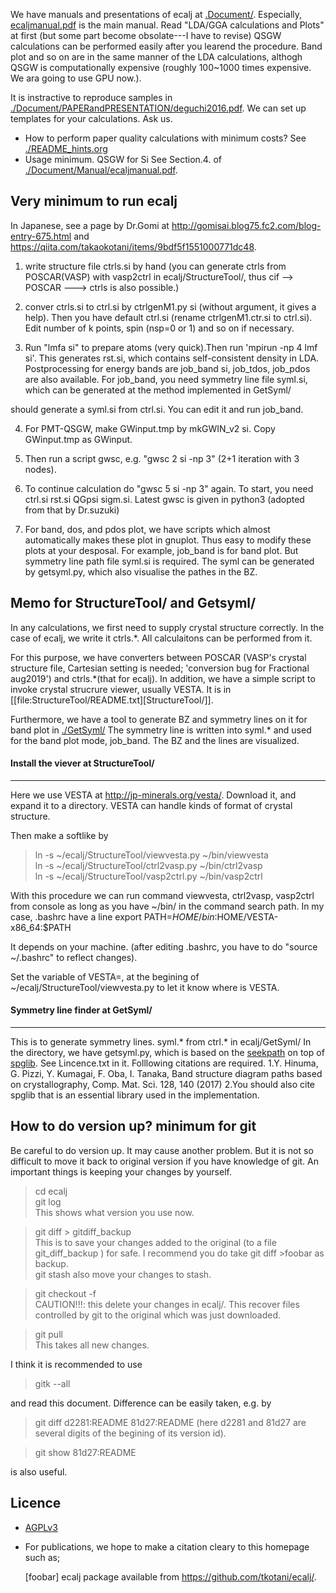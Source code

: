 We have manuals and presentations of ecalj at [.Document/](./Document). Especially, [ecaljmanual.pdf](./Document/Manual/ecaljmanual.pdf) is the main manual. Read "LDA/GGA calculations and Plots" at first (but some part become obsolate---I have to revise)
QSGW calculations can be performed easily after you learend the procedure. Band plot and so on are in the same manner of the LDA calculations, althogh QSGW is computationally expensive (roughly 100~1000 times expensive. We ara going to use GPU now.).

It is instractive to reproduce samples in [./Document/PAPERandPRESENTATION/deguchi2016.pdf](). We can set up templates for your calculations. Ask us.

* How to perform paper quality calculations with minimum costs? See [./README_hints.org]()
* Usage minimum. QSGW for Si
See Section.4. of [./Document/Manual/ecaljmanual.pdf]().


## Very minimum to run ecalj

In Japanese, see a page by Dr.Gomi at http://gomisai.blog75.fc2.com/blog-entry-675.html and https://qiita.com/takaokotani/items/9bdf5f1551000771dc48.

1. write structure file ctrls.si by hand 
    (you can generate ctrls from POSCAR(VASP) with vasp2ctrl in
    ecalj/StructureTool/, thus cif --> POSCAR ---> ctrls is also possible.)

2. conver ctrls.si to ctrl.si by ctrlgenM1.py si 
   (without argument, it gives a help). 
   Then you have default ctrl.si (rename ctrlgenM1.ctr.si to ctrl.si). 
   Edit number of k points, spin (nsp=0 or 1) and so on if necessary.

3. Run "lmfa si" to prepare atoms (very quick).Then run 'mpirun -np 4 lmf si'.
    This generates rst.si, which contains self-consistent density in LDA.
    Postprocessing for energy bands are job_band si, job_tdos, job_pdos are also available.
    For job_band, you need symmetry line file syml.si, which can be generated at the method implemented in GetSyml/

should generate a syml.si from ctrl.si. You can edit it and run job_band.

4. For PMT-QSGW, make GWinput.tmp by mkGWIN_v2 si. Copy GWinput.tmp as GWinput.

5. Then run a script gwsc, e.g. "gwsc 2 si -np 3" 
    (2+1 iteration with 3 nodes).

6. To continue calculation do "gwsc 5 si -np 3" again.
   To start, you need ctrl.si rst.si QGpsi sigm.si. Latest gwsc is given in python3 (adopted from that by Dr.suzuki)

7. For band, dos, and pdos plot, 
    we have scripts which almost automatically makes these plot in
    gnuplot. Thus easy to modify these plots at your desposal.
    For example, job_band is for band plot. But symmetry line path file syml.si is required.
    The syml can be generated by getsyml.py, which also visualise the pathes in the BZ.


## Memo for StructureTool/ and Getsyml/
In any calculations, we first need to supply crystal structure correctly.
In the case of ecalj, we write it ctrls.*. 
All calculaitons can be performed from it.

For this purpose, we have converters between POSCAR
(VASP's crystal structure file, Cartesian setting is needed; 'conversion bug for Fractional aug2019') 
and ctrls.*(that for ecalj). In addition, we have a simple script to invoke crystal strucrure
viewer, usually VESTA. It is in [[file:StructureTool/README.txt][StructureTool/]].

Furthermore, we have a tool to generate BZ and symmetry lines on it for
band plot in [./GetSyml/]()
The symmetry line is written into syml.* and used for the
band plot mode, job_band. The BZ and the lines are visualized.

#### Install the viever at StructureTool/
-----
Here we use VESTA at http://jp-minerals.org/vesta/.
Download it, and expand it to a directory. 
VESTA can handle kinds of format of crystal structure.

Then make a softlike by
>  ln -s ~/ecalj/StructureTool/viewvesta.py ~/bin/viewvesta  
>  ln -s ~/ecalj/StructureTool/ctrl2vasp.py ~/bin/ctrl2vasp  
>  ln -s ~/ecalj/StructureTool/vasp2ctrl.py ~/bin/vasp2ctrl  
 
With this procedure we can run command viewvesta, ctrl2vasp,
vasp2ctrl from console as long as you have ~/bin/ in the command
search path. In my case, .bashrc have a line
  export PATH=$HOME/bin:$HOME/VESTA-x86_64:$PATH  

It depends on your machine. (after editing .bashrc, you have to do
"source ~/.bashrc" to reflect changes).

Set the variable of VESTA=, at the begining of 
~/ecalj/StructureTool/viewvesta.py to let it know where is VESTA.

#### Symmetry line finder at GetSyml/
-----
This is to generate symmetry lines. syml.* from ctrl.* in ecalj/GetSyml/
In the directory, we have getsyml.py, which is based on the
[seekpath](https://github.com/giovannipizzi/seekpath/)
on top of [spglib](https://github.com/spglib/spglib).
See Lincence.txt in it. Folllowing citations are required.
 1.Y. Hinuma, G. Pizzi, Y. Kumagai, F. Oba, I. Tanaka, 
    Band structure diagram paths based on crystallography, Comp. Mat. Sci. 128, 140 (2017) 
 2.You should also cite spglib that is an essential library used in the implementation.

## How to do version up? minimum for git
Be careful to do version up. It may cause another problem.
But it is not so difficult to move it back to original version if you have knowledge of git.
An important things is keeping your changes by yourself.

>cd ecalj  
>git log  
   This shows what version you use now.

>git diff > gitdiff_backup    
This is to save your changes added to the original (to a file git_diff_backup ) for safe.
I recommend you do take git diff >foobar as backup.   
>git stash also move your changes to stash.

>git checkout -f             
     CAUTION!!!: this delete your changes in ecalj/.
     This recover files controlled by git to the original which was just downloaded.

>git pull                    
    This takes all new changes.


I think it is recommended to use 
>gitk --all 

and read this document. Difference can be easily taken,
e.g. by 
>git diff d2281:README 81d27:README 
(here d2281 and 81d27 are several digits of the begining of its version id). 

>git show 81d27:README 

is also useful.  

## Licence 
- [AGPLv3](https://www.gnu.org/licenses/agpl-3.0.html)
- For publications, we hope to make a citation cleary to this homepage such as;
  
  [foobar] ecalj package available from https://github.com/tkotani/ecalj/.




<!--- In addition, we are going to organize [[file:Document/Manual/!CategoryAndToken.org][Document/

Manual/  
: # CategoryAndToken.org]] which explain switches in ctrl file
The ctrl file have grammer of tree-type of ordering, "Category->token->subtoken".
Varieties of samples are at [[file:MATERIALS/][MATERIALS/]] (some of them are obsolate), 
see [[file:./MATERIALS/README_MATERIALS.org][./MATERIALS/README_MATERIALS.org]]
[[./Document/Manual/CategoryAndToken.org]]
(link to titus/ is broken now).
*** MEMO
** For 4f, we need modification to GWinput.tmp
   Old memo is at [[./Document/Manual/GdQSGW4.pdf][./Document/Manual/GdQSGW4.pdf]]
   Latest version automatically set default for 4f systems.
** (for previous users): known bug(or not) for spin susceptibility mode
(This mode is now obsolate because we are switching to a new method
with localized basis for spin susceptibility.)
T.Kotani thinks epsPP\_lmfh\_chipm branch may/(or may not) have a bug
(because of symmetrization). The bug may be near
#+begin_src f90
          if (is==nspinmx) then 
            symmetrize=.true.
            call x0kf_v4hz(npm,ncc,... 
#+end_src
in SRC/main/hx0fp0.m.F
(This bug may be from a few years ago, after I implemented EIBZ mode).
I think  "if (is==nspinmx.or.chipm) then" may be necessary
especially for cases with more than two atoms in the cell
(thus fe\_epsPP\_lmfh test may not work for this case...)
A possible test is by removing symmetrization -> use eibzsym=F. 

We have old documents at [[./Document/LMF@2009/]]
These are back up files at year2009. We still have some meaningful information in it.
But this is very detailed and mainly for developers.

See [[file:Document/Manual/GdQSGW4.pdf][Document/Mamual/GdQSGW4.pdf]]

* 4f system
Default setting might be not good enough. We are preparing a paper. 

* GaussianFilterX0.
This switch in GWinput is ver'y useful and promising (probably) 
to stabilize the convergence of metallic cases
(when many bands are located at the Fermi level).


--->

